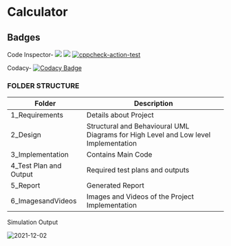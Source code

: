 # Calculator
## Badges
Code Inspector-   ![](https://api.codiga.io/project/29841/score/svg)
![](https://api.codiga.io/project/29841/status/svg)
[![cppcheck-action-test](https://github.com/SanketWalke8498/M2_Embedded_Projectgoal/actions/workflows/cppcheck.yml/badge.svg?branch=main)](https://github.com/SanketWalke8498/M2_Embedded_Projectgoal/actions/workflows/cppcheck.yml)

Codacy-     [![Codacy Badge](https://app.codacy.com/project/badge/Grade/34e3f042f0c04d49b47f5d9873b7c568)](https://www.codacy.com/gh/SanketWalke8498/M2_Embedded_Projectgoal/dashboard?utm_source=github.com&amp;utm_medium=referral&amp;utm_content=SanketWalke8498/M2_Embedded_Projectgoal&amp;utm_campaign=Badge_Grade)

### FOLDER STRUCTURE
| Folder  | Description  |
|--- |--- |
| 1_Requirements | Details about Project |
| 2_Design | Structural and Behavioural UML Diagrams for High Level and Low level Implementation |
| 3_Implementation | Contains Main Code |
| 4_Test Plan and Output | Required test plans and outputs |
| 5_Report | Generated Report |
| 6_ImagesandVideos | Images and Videos of the Project Implementation |

Simulation Output

![2021-12-02](https://user-images.githubusercontent.com/94234340/144295362-72af490b-32e7-49f1-94f8-1f27a9cc6eb3.png)
